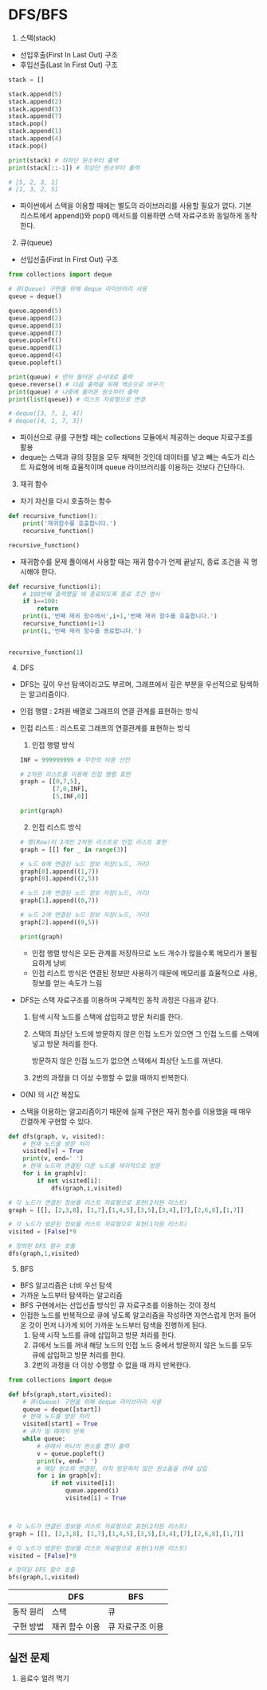 # DFS/BFS

1. 스택(stack)

- 선입후출(First In Last Out) 구조
- 후입선출(Last In First Out) 구조

```python
stack = []

stack.append(5)
stack.append(2)
stack.append(3)
stack.append(7)
stack.pop()
stack.append(1)
stack.append(4)
stack.pop()

print(stack) # 최하단 원소부터 출력
print(stack[::-1]) # 최상단 원소부터 출력

# [5, 2, 3, 1]
# [1, 3, 2, 5]
```

- 파이썬에서 스택을 이용할 때에는 별도의 라이브러리를 사용할 필요가 없다. 기본 리스트에서 append()와 pop() 메서드를 이용하면 스택 자료구조와 동일하게 동작한다.

2. 큐(queue)

- 선입선출(First In First Out) 구조

```python
from collections import deque

# 큐(Queue) 구현을 위해 deque 라이브러리 사용
queue = deque()

queue.append(5)
queue.append(2)
queue.append(3)
queue.append(7)
queue.popleft()
queue.append(1)
queue.append(4)
queue.popleft()

print(queue) # 먼저 들어온 순서대로 출력
queue.reverse() # 다음 출력을 위해 역순으로 바꾸기
print(queue) # 나중에 들어온 원소부터 출력
print(list(queue)) # 리스트 자료형으로 변경

# deque([3, 7, 1, 4])
# deque([4, 1, 7, 3])
```

- 파이선으로 큐를 구현할 때는 collections 모듈에서 제공하는 deque 자료구조를 활용
- deque는 스택과 큐의 장점을 모두 채택한 것인데 데이터를 넣고 빼는 속도가 리스트 자료형에 비해 효율적이며 queue 라이브러리를 이용하는 것보다 간단하다.

3. 재귀 함수

- 자기 자신을 다시 호출하는 함수

```python
def recursive_function():
    print('재귀함수를 호출합니다.')
    recursive_function()

recursive_function()
```

- 재귀함수를 문제 풀이에서 사용할 때는 재귀 함수가 언제 끝날지, 종료 조건을 꼭 명시해야 한다.

```python
def recursive_function(i):
    # 100번째 출력했을 때 종료되도록 종료 조건 명시
    if i==100:
        return
    print(i,'번째 재귀 함수에서',i+1,'번째 재귀 함수를 호출합니다.')
    recursive_function(i+1)
    print(i,'번째 재귀 함수를 종료합니다.')


recursive_function(1)
```

4. DFS

- DFS는 깊이 우선 탐색이라고도 부르며, 그래프에서 깊은 부분을 우선적으로 탐색하는 알고리즘이다.

- 인접 행렬 : 2차원 배열로 그래프의 연결 관계를 표현하는 방식

- 인접 리스트 : 리스트로 그래프의 연결관계를 표현하는 방식

  1. 인접 행렬 방식

  ```python
  INF = 999999999 # 무한의 비용 선언
  
  # 2차원 리스트를 이용해 인접 행렬 표현
  graph = [[0,7,5],
           [7,0,INF],
           [5,INF,0]]
  
  print(graph)
  ```

  2. 인접 리스트 방식

  ```python
  # 행(Row)이 3개인 2차원 리스트로 인접 리스트 표현
  graph = [[] for _ in range(3)]
  
  # 노드 0에 연결된 노드 정보 저장(노드, 거리)
  graph[0].append((1,7))
  graph[0].append((2,5))
  
  # 노드 1에 연결된 노드 정보 저장(노드, 거리)
  graph[1].append((0,7))
  
  # 노드 2에 연결된 노드 정보 저장(노드, 거리)
  graph[2].append((0,5))
  
  print(graph)
  ```

  - 인접 행렬 방식은 모든 관계를 저장하므로 노드 개수가 많을수록 메모리가 불필요하게 낭비 
  - 인접 리스트 방식은 연결된 정보만 사용하기 때문에 메모리를 효율적으로 사용, 정보를 얻는 속도가 느림

  

- DFS는 스택 자료구조를 이용하며 구체적인 동작 과정은 다음과 같다.

  1. 탐색 시작 노드를 스택에 삽입하고 방문 처리를 한다.

  2. 스택의 최상단 노드에 방문하지 않은 인접 노드가 있으면 그 인접 노드를 스택에 넣고 방문 처리를 한다. 

     방문하지 않은 인접 노드가 없으면 스택에서 최상단 노드를 꺼낸다.

  3. 2번의 과정을 더 이상 수행할 수 없을 때까지 반복한다.

- O(N) 의 시간 복잡도

- 스택을 이용하는 알고리즘이기 때문에 실제 구현은 재귀 함수를 이용했을 때 매우 간결하게 구현할 수 있다.

```python
def dfs(graph, v, visited):
    # 현재 노드를 방문 처리
    visited[v] = True
    print(v, end=' ')
    # 현재 노드와 연결된 다른 노드를 재귀적으로 방문
    for i in graph[v]:
        if not visited[i]:
            dfs(graph,i,visited)

# 각 노드가 연결된 정보를 리스트 자료형으로 표현(2차원 리스트)
graph = [[], [2,3,8], [1,7],[1,4,5],[3,5],[3,4],[7],[2,6,8],[1,7]]

# 각 노드가 방문된 정보를 리스트 자료형으로 표현(1차원 리스트)
visited = [False]*9

# 정의된 DFS 함수 호출
dfs(graph,1,visited)
```



5. BFS

- BFS 알고리즘은 너비 우선 탐색
- 가까운 노드부터 탐색하는 알고리즘
- BFS 구현에서는 선입선출 방식인 큐 자료구조를 이용하는 것이 정석
- 인접한 노드를 반복적으로 큐에 넣도록 알고리즘을 작성하면 자연스럽게 먼저 들어온 것이 먼저 나가게 되어 가까운 노드부터 탐색을 진행하게 된다.
  1. 탐색 시작 노드를 큐에 삽입하고 방문 처리를 한다.
  2. 큐에서 노드를 꺼내 해당 노드의 인접 노드 중에서 방문하지 않은 노드를 모두 큐에 삽입하고 방문 처리를 한다.
  3. 2번의 과정을 더 이상 수행할 수 없을 때 까지 반복한다.

```python
from collections import deque

def bfs(graph,start,visited):
    # 큐(Queue) 구현을 위해 deque 라이브러리 사용
    queue = deque([start])
    # 현재 노드를 방문 처리
    visited[start] = True
    # 큐가 빌 때까지 반복
    while queue:
        # 큐에서 하나의 원소를 뽑아 출력
        v = queue.popleft()
        print(v, end=' ')
        # 해당 원소와 연결된, 아직 방문하지 않은 원소들을 큐에 삽입
        for i in graph[v]:
            if not visited[i]:
                queue.append(i)
                visited[i] = True



# 각 노드가 연결된 정보를 리스트 자료형으로 표현(2차원 리스트)
graph = [[], [2,3,8], [1,7],[1,4,5],[3,5],[3,4],[7],[2,6,8],[1,7]]

# 각 노드가 방문된 정보를 리스트 자료형으로 표현(1차원 리스트)
visited = [False]*9

# 정의된 DFS 함수 호출
bfs(graph,1,visited)
```

|           | DFS            | BFS              |
| --------- | -------------- | ---------------- |
| 동작 원리 | 스택           | 큐               |
| 구현 방법 | 재귀 함수 이용 | 큐 자료구조 이용 |



## 실전 문제

1. 음료수 얼려 먹기

